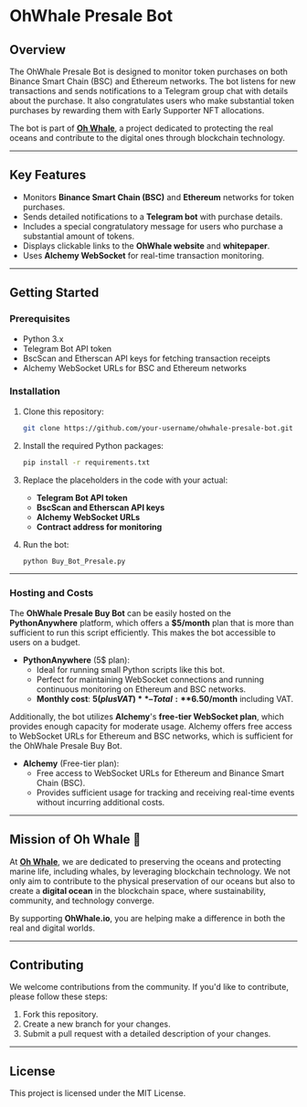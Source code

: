 
# OhWhale Presale Bot

## Overview
The OhWhale Presale Bot is designed to monitor token purchases on both Binance Smart Chain (BSC) and Ethereum networks. The bot listens for new transactions and sends notifications to a Telegram group chat with details about the purchase. It also congratulates users who make substantial token purchases by rewarding them with Early Supporter NFT allocations.

The bot is part of **[Oh Whale](https://ohwhale.io)**, a project dedicated to protecting the real oceans and contribute to the digital ones through blockchain technology.

---

## Key Features
- Monitors **Binance Smart Chain (BSC)** and **Ethereum** networks for token purchases.
- Sends detailed notifications to a **Telegram bot** with purchase details.
- Includes a special congratulatory message for users who purchase a substantial amount of tokens.
- Displays clickable links to the **OhWhale website** and **whitepaper**.
- Uses **Alchemy WebSocket** for real-time transaction monitoring.

---

## Getting Started

### Prerequisites
- Python 3.x
- Telegram Bot API token
- BscScan and Etherscan API keys for fetching transaction receipts
- Alchemy WebSocket URLs for BSC and Ethereum networks

### Installation
1. Clone this repository:
   ```bash
   git clone https://github.com/your-username/ohwhale-presale-bot.git
   ```

2. Install the required Python packages:
   ```bash
   pip install -r requirements.txt
   ```

3. Replace the placeholders in the code with your actual:
   - **Telegram Bot API token**
   - **BscScan and Etherscan API keys**
   - **Alchemy WebSocket URLs**
   - **Contract address for monitoring**

4. Run the bot:
   ```bash
   python Buy_Bot_Presale.py
   ```

---
### Hosting and Costs

The **OhWhale Presale Buy Bot** can be easily hosted on the **PythonAnywhere** platform, which offers a **$5/month** plan that is more than sufficient to run this script efficiently. This makes the bot accessible to users on a budget.

- **PythonAnywhere** (5$ plan):
  - Ideal for running small Python scripts like this bot.
  - Perfect for maintaining WebSocket connections and running continuous monitoring on Ethereum and BSC networks.
  - **Monthly cost**: **$5 (plus VAT)** – Total: **$6.50/month** including VAT.

Additionally, the bot utilizes **Alchemy**'s **free-tier WebSocket plan**, which provides enough capacity for moderate usage. Alchemy offers free access to WebSocket URLs for Ethereum and BSC networks, which is sufficient for the OhWhale Presale Buy Bot.

- **Alchemy** (Free-tier plan):
  - Free access to WebSocket URLs for Ethereum and Binance Smart Chain (BSC).
  - Provides sufficient usage for tracking and receiving real-time events without incurring additional costs.

---
## Mission of Oh Whale 🐋

At **[Oh Whale](https://ohwhale.io)**, we are dedicated to preserving the oceans and protecting marine life, including whales, by leveraging blockchain technology. We not only aim to contribute to the physical preservation of our oceans but also to create a **digital ocean** in the blockchain space, where sustainability, community, and technology converge.

By supporting **OhWhale.io**, you are helping make a difference in both the real and digital worlds.

---

## Contributing

We welcome contributions from the community. If you'd like to contribute, please follow these steps:
1. Fork this repository.
2. Create a new branch for your changes.
3. Submit a pull request with a detailed description of your changes.

---

## License
This project is licensed under the MIT License.
